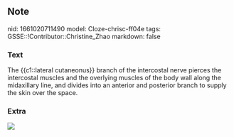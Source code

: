 ## Note
nid: 1661020711490
model: Cloze-chrisc-ff04e
tags: GSSE::!Contributor::Christine_Zhao
markdown: false

### Text
<div>
  <div>
    <div>
      The {{c1::lateral cutaneonus}} branch of the intercostal
      nerve pierces the intercostal muscles and the overlying
      muscles of the body wall along the midaxillary line, and
      divides into an anterior and posterior branch to supply the
      skin over the space.
    </div>
  </div>
</div>

### Extra
<img src="Screen%20Shot%202021-06-02%20at%202.34.30%20pm.png">
